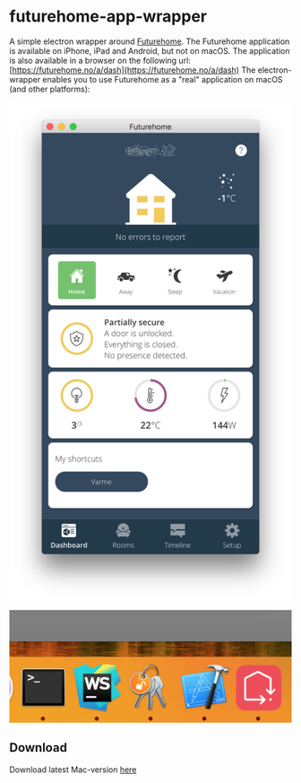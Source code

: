 # futurehome-app-wrapper
A simple electron wrapper around [Futurehome](https://futurehome.no/). 
The Futurehome application is available on iPhone, iPad and Android, but not on macOS. 
The application is also available in a browser on the following url: [https://futurehome.no/a/dash](https://futurehome.no/a/dash)
The electron-wrapper enables you to use Futurehome as a "real" application on macOS (and other platforms):

![screenshot](https://github.com/thomastvedt/futurehome-app-wrapper/blob/master/icons/screen3.png)

![screenshot2](https://github.com/thomastvedt/futurehome-app-wrapper/blob/master/icons/screen2.png)

## Download
Download latest Mac-version [here](https://github.com/thomastvedt/futurehome-app-wrapper/releases/download/v1.0.0/future-home-app-wrapper-1.0.0-mac.zip)
